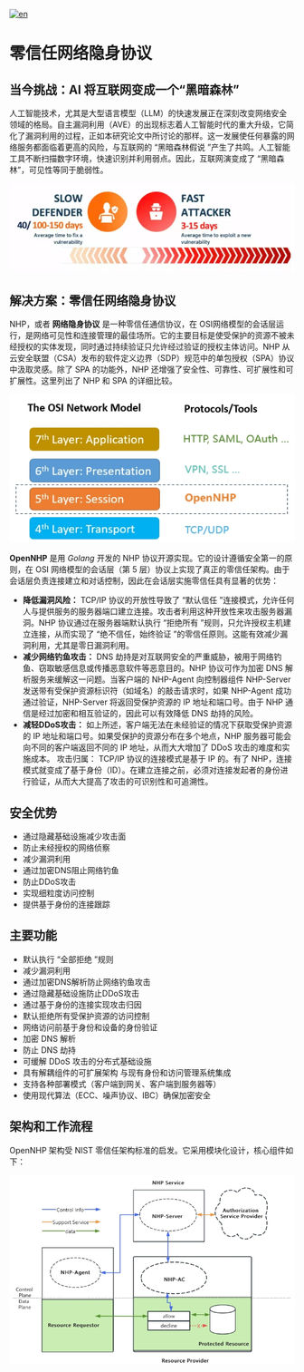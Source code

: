 [![en](https://img.shields.io/badge/lang-en-red.svg)](https://github.com/OpenNHP/opennhp/blob/master/README.md)

# 零信任网络隐身协议

## 当今挑战：AI 将互联网变成一个“黑暗森林”
人工智能技术，尤其是大型语言模型（LLM）的快速发展正在深刻改变网络安全领域的格局。自主漏洞利用（AVE）的出现标志着人工智能时代的重大升级，它简化了漏洞利用的过程，正如本研究论文中所讨论的那样。这一发展使任何暴露的网络服务都面临着更高的风险，与互联网的 “黑暗森林假说 ”产生了共鸣。人工智能工具不断扫描数字环境，快速识别并利用弱点。因此，互联网演变成了 “黑暗森林”，可见性等同于脆弱性。

![OpenNHP Logo](docs/Vul_Risks.png)

## 解决方案：零信任网络隐身协议
NHP，或者 **网络隐身协议** 是一种零信任通信协议，在 OSI网络模型的会话层运行，是网络可见性和连接管理的最佳场所。它的主要目标是使受保护的资源不被未经授权的实体发现，同时通过持续验证只允许经过验证的授权主体访问。NHP 从云安全联盟（CSA）发布的软件定义边界（SDP）规范中的单包授权（SPA）协议中汲取灵感。除了 SPA 的功能外，NHP 还增强了安全性、可靠性、可扩展性和可扩展性。这里列出了 NHP 和 SPA 的详细比较。

![OpenNHP as the OSI 5th layer](docs/OSI_OpenNHP.png)

**OpenNHP** 是用 *Golang* 开发的 NHP 协议开源实现。它的设计遵循安全第一的原则，在 OSI 网络模型的会话层（第 5 层）协议上实现了真正的零信任架构。由于会话层负责连接建立和对话控制，因此在会话层实施零信任具有显著的优势：
- **降低漏洞风险：** TCP/IP 协议的开放性导致了 “默认信任 ”连接模式，允许任何人与提供服务的服务器端口建立连接。攻击者利用这种开放性来攻击服务器漏洞。NHP 协议通过在服务器端默认执行 “拒绝所有 ”规则，只允许授权主机建立连接，从而实现了 “绝不信任，始终验证 ”的零信任原则。这能有效减少漏洞利用，尤其是零日漏洞利用。 
- **减少网络钓鱼攻击：** DNS 劫持是对互联网安全的严重威胁，被用于网络钓鱼、窃取敏感信息或传播恶意软件等恶意目的。NHP 协议可作为加密 DNS 解析服务来缓解这一问题。当客户端的 NHP-Agent 向控制器组件 NHP-Server 发送带有受保护资源标识符（如域名）的敲击请求时，如果 NHP-Agent 成功通过验证，NHP-Server 将返回受保护资源的 IP 地址和端口号。由于 NHP 通信是经过加密和相互验证的，因此可以有效降低 DNS 劫持的风险。 
- **减轻DDoS攻击：** 如上所述，客户端无法在未经验证的情况下获取受保护资源的 IP 地址和端口号。如果受保护的资源分布在多个地点，NHP 服务器可能会向不同的客户端返回不同的 IP 地址，从而大大增加了 DDoS 攻击的难度和实施成本。 攻击归属： TCP/IP 协议的连接模式是基于 IP 的。有了 NHP，连接模式就变成了基于身份（ID）。在建立连接之前，必须对连接发起者的身份进行验证，从而大大提高了攻击的可识别性和可追溯性。 

## 安全优势 

- 通过隐藏基础设施减少攻击面 
- 防止未经授权的网络侦察 
- 减少漏洞利用 
- 通过加密DNS阻止网络钓鱼
- 防止DDoS攻击 
- 实现细粒度访问控制 
- 提供基于身份的连接跟踪 

## 主要功能 

- 默认执行 “全部拒绝 ”规则
- 减少漏洞利用 
- 通过加密DNS解析防止网络钓鱼攻击 
- 通过隐藏基础设施防止DDoS攻击 
- 通过基于身份的连接实现攻击归因 
- 默认拒绝所有受保护资源的访问控制 
- 网络访问前基于身份和设备的身份验证 
- 加密 DNS 解析
- 防止 DNS 劫持 
- 可缓解 DDoS 攻击的分布式基础设施 
- 具有解耦组件的可扩展架构 与现有身份和访问管理系统集成 
- 支持各种部署模式（客户端到网关、客户端到服务器等） 
- 使用现代算法（ECC、噪声协议、IBC）确保加密安全

## 架构和工作流程 
OpenNHP 架构受 NIST 零信任架构标准的启发。它采用模块化设计，核心组件如下：

![OpenNHP architecture](docs/OpenNHP_Arch.png)